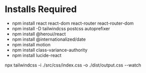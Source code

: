 # Installs Required

- npm install react react-dom react-router react-router-dom
- npm install -D tailwindcss postcss autoprefixer
- npm install @heroui/react
- npm install @internationalized/date
- npm install motion
- npm install class-variance-authority
- npm install lucide-react

npx tailwindcss -i ./src/css/index.css -o ./dist/output.css --watch
